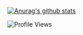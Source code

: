 [![Anurag's github stats](https://github-readme-stats.vercel.app/api?username=chunbolang&show_icons=true&theme=graywhite&hide=prs,issues)](https://github.com/anuraghazra/github-readme-stats)

![Profile Views](https://visitor-badge.laobi.icu/badge?page_id=chunbolang.chunbolang)

<!--
**chunbolang/chunbolang** is a ✨ _special_ ✨ repository because its `README.md` (this file) appears on your GitHub profile.

Here are some ideas to get you started:

- 🔭 I’m currently working on ...
- 🌱 I’m currently learning ...
- 👯 I’m looking to collaborate on ...
- 🤔 I’m looking for help with ...
- 💬 Ask me about ...
- 📫 How to reach me: ...
- 😄 Pronouns: ...
- ⚡ Fun fact: ...
-->
